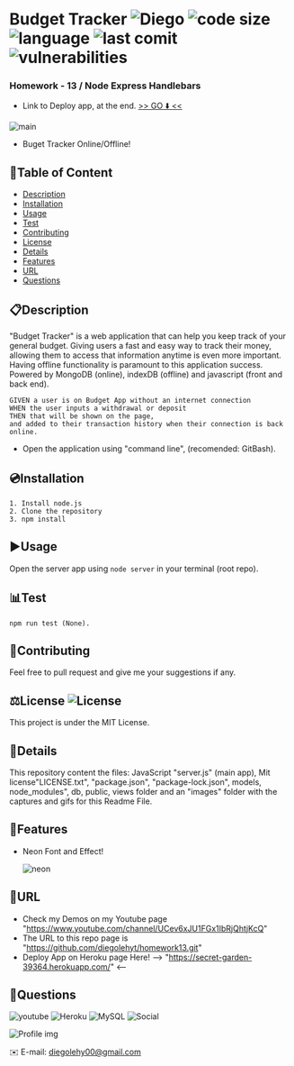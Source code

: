# Budget Tracker ![Diego](https://img.shields.io/badge/version-v1.0.0-yellow) ![code size](https://img.shields.io/github/languages/code-size/diegolehyt/homework13) ![language](https://img.shields.io/github/languages/top/diegolehyt/homework13) ![last comit](https://img.shields.io/github/last-commit/diegolehyt/homework13) ![vulnerabilities](https://img.shields.io/snyk/vulnerabilities/github/diegolehyt/homework13) 
### Homework - 13 / Node Express Handlebars

- Link to Deploy app, at the end. [>> GO ⬇️ <<](#url)

![main](images/1.gif)

- Buget Tracker Online/Offline!


## 📌Table of Content

* [Description](#description)
* [Installation](#installation)
* [Usage](#usage)
* [Test](#test)
* [Contributing](#contributing)
* [License](#license)
* [Details](#details)
* [Features](#features)
* [URL](#url)
* [Questions](#questions)

## 📋Description
"Budget Tracker" is a web application that can help you keep track of your general budget. Giving users a fast and easy way to track their money, allowing them to access that information anytime is even more important. Having offline functionality is paramount to this application success. Powered by MongoDB (online), indexDB (offline) and javascript (front and back end).
```
GIVEN a user is on Budget App without an internet connection
WHEN the user inputs a withdrawal or deposit
THEN that will be shown on the page, 
and added to their transaction history when their connection is back online.
```
- Open the application using "command line", (recomended: GitBash).


## 💿Installation
    1. Install node.js  
    2. Clone the repository
    3. npm install

## ▶️Usage
Open the server app using ```node server``` in your terminal (root repo).   

## 📊Test
 ```
 npm run test (None).
 ```


## 🤝Contributing
Feel free to pull request and give me your suggestions if any.
          
## ⚖️License  ![License](https://img.shields.io/github/license/diegolehyt/homework13)
This project is under the MIT License.

## 📑Details

This repository content the files: JavaScript "server.js" (main app), Mit license"LICENSE.txt", "package.json", "package-lock.json", models, node_modules", db, public, views folder and an "images" folder with the captures and gifs for this Readme File.

## 📀Features
- Neon Font and Effect!

  ![neon](images/2.gif)


## 🔗URL  

- Check my Demos on my Youtube page "https://www.youtube.com/channel/UCev6xJU1FGx1IbRjQhtjKcQ"
- The URL to this repo page is "https://github.com/diegolehyt/homework13.git"
- Deploy App on Heroku page Here! --> "https://secret-garden-39364.herokuapp.com/" <--

## 👤Questions  
![youtube](https://img.shields.io/badge/YouTube-red?style=flat&logo=youtube)  ![Heroku](https://img.shields.io/badge/Heroku-purple?style=flat&logo=heroku)  ![MySQL](https://img.shields.io/badge/MySQL-9cf?style=flat&logo=mysql)  ![Social](https://img.shields.io/github/followers/diegolehyt?style=social) 

![Profile img](https://avatars1.githubusercontent.com/u/59458188?v=4)

✉️ E-mail: diegolehy00@gmail.com
